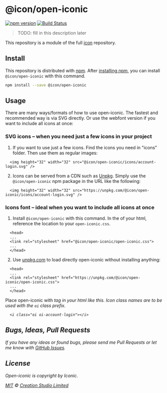 # @icon/open-iconic

[![npm version](https://img.shields.io/npm/v/@icon/open-iconic.svg)](https://www.npmjs.org/package/@icon/open-iconic)
[![Build Status](https://travis-ci.org/icon/icon.svg?branch=master)](https://travis-ci.org/icon/icon)

> TODO: fill in this description later

This repository is a module of the full [icon][icon] repository.

## Install

This repository is distributed with [npm]. After [installing npm][install-npm], you can install `@icon/open-iconic` with this command.

```bash
npm install --save @icon/open-iconic
```

## Usage

There are many ways/formats of how to use open-iconic. The fastest and recommended way is via SVG directly. Or use the webfont version if you want to include all icons at once:

### SVG icons – when you need just a few icons in your project

  1. If you want to use just a few icons. Find the icons you need in "icons" folder. Then use them as regular images:

```
  <img height="32" width="32" src="@icon/open-iconic/icons/account-login.svg" />
```

  2. Icons can be served from a CDN such as [Unpkg][Unpkg]. Simply use the `@icon/open-iconic` npm package in the URL like the following:

```
  <img height="32" width="32" src="https://unpkg.com/@icon/open-iconic/icons/account-login.svg" />
```

### Icons font – ideal when you want to include all icons at once

  1. Install `@icon/open-iconic` with this command. In the <head> of your html, reference the location to your `open-iconic.css`.

```
  <head>
  ...
  <link rel="stylesheet" href="@icon/open-iconic/open-iconic.css">
  ...
  </head>
```

  2. Use [unpkg.com][Unpkg] to load directly open-iconic without installing anything:

```
  <head>
  ...
  <link rel="stylesheet" href="https://unpkg.com/@icon/open-iconic/open-iconic.css">
  ...
  </head>
```

  Place open-iconic with <i> tag in your html like this. Icon class names are to be used with the `oi` class prefix.

```
  <i class="oi oi-account-login"></i>
```


## Bugs, Ideas, Pull Requests

If you have any ideas or found bugs, please send me Pull Requests or let me know with [GitHub Issues][github issues].

## License

Open-iconic is copyright by Iconic.

[MIT](./LICENSE) &copy; [Creation Studio Limited](https://creationstudio.com/)

[icon]: https://github.com/icon/icon
[docs]: http://icon.github.io/
[npm]: https://www.npmjs.com/
[install-npm]: https://docs.npmjs.com/getting-started/installing-node
[sass]: http://sass-lang.com/
[github issues]: https://github.com/thecreation/icons/issues
[Unpkg]: https://unpkg.com